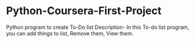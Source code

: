 # Python-Coursera-First-Project
Python program to create To-Do list
Description-
In this To-do list program, you can add things to list, Remove them, View them.
